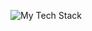 ![My Tech Stack](https://github-readme-tech-stack.vercel.app/api/cards?lineCount=1&line1=react%2Creact%2Cffffff%3B)
